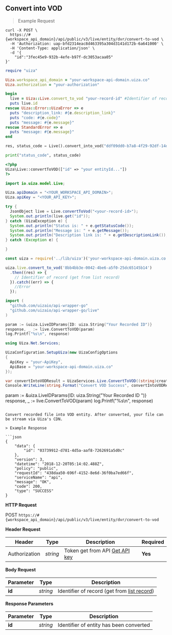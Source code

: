 ## Convert into VOD

> Example Request

```shell
curl -X POST \
  https://#{workspace_api_domain}/api/public/v3/live/entity/dvr/convert-to-vod \
  -H 'Authorization: uap-bfd2314eac8d463395a304d3141d172b-6a641000' \
  -H 'Content-Type: application/json' \
  -d '{
	"id":"3fec45e9-932b-4efe-b97f-dc3053acaa05"
}'
```

```ruby
require "uiza"

Uiza.workspace_api_domain = "your-workspace-api-domain.uiza.co"
Uiza.authorization = "your-authorization"

begin
  live = Uiza::Live.convert_to_vod "your-record-id" #Identifier of record (get from list record)
  puts live.id
rescue Uiza::Error::UizaError => e
  puts "description_link: #{e.description_link}"
  puts "code: #{e.code}"
  puts "message: #{e.message}"
rescue StandardError => e
  puts "message: #{e.message}"
end
```

```python
res, status_code = Live().convert_into_vod("ddf09dd0-b7a8-4f29-92df-14dafb97b2aa")

print("status_code", status_code)
```

```php
<?php
Uiza\Live::convertToVOD(["id" => "your entityId..."])
?>
```

```java
import io.uiza.model.Live;

Uiza.apiDomain = "<YOUR_WORKSPACE_API_DOMAIN>";
Uiza.apiKey = "<YOUR_API_KEY>";

try {
  JsonObject live = Live.convertToVod("<your-record-id>");
  System.out.println(live.get("id"));
} catch (UizaException e) {
  System.out.println("Status is: " + e.getStatusCode());
  System.out.println("Message is: " + e.getMessage());
  System.out.println("Description link is: " + e.getDescriptionLink());
} catch (Exception e) {

}
```

```javascript
const uiza = require('../lib/uiza')('your-workspace-api-domain.uiza.co', 'your-authorization');

uiza.live.convert_to_vod('8bb4bb3e-0042-4be6-a5f0-25dc65145b14')
  .then((res) => {
    // Identifier of record (get from list record)
  }).catch((err) => {
    //Error
  });
```

```go
import (
  "github.com/uizaio/api-wrapper-go"
  "github.com/uizaio/api-wrapper-go/live"
)

param := &uiza.LiveIDParams{ID: uiza.String("Your Recorded ID")}
response, _ := live.ConvertToVOD(param)
log.Printf("%s\n", response)
```

```csharp
using Uiza.Net.Services;

UizaConfiguration.SetupUiza(new UizaConfigOptions
{
  ApiKey = "your-ApiKey",
  ApiBase = "your-workspace-api-domain.uiza.co"
});

var convertIntoVODResult = UizaServices.Live.ConvertToVOD((string)createResult.Data.id);
Console.WriteLine(string.Format("Convert VOD Success", convertIntoVODResult.Data.id));
```

param := &uiza.LiveIDParams{ID: uiza.String("Your Recorded ID ")}
response, _ := live.ConvertToVOD(param)
log.Printf("%s\n", response)
```

Convert recorded file into VOD entity. After converted, your file can be stream via Uiza's CDN.

> Example Response

```json
{
    "data": {
        "id": "03739912-d781-4d5a-aaf8-7262691a5d0c"
    },
    "version": 3,
    "datetime": "2018-12-20T05:14:02.488Z",
    "policy": "public",
    "requestId": "438daa50-696f-4152-8e6d-36f0ba7ed66f",
    "serviceName": "api",
    "message": "OK",
    "code": 200,
    "type": "SUCCESS"
}
```

**HTTP Request**

<span class="post-button"> POST </span>
```https://#{workspace_api_domain}/api/public/v3/live/entity/dvr/convert-to-vod```

**Header Request**

| Header   | Type   | Description                              | Required |
|-------------|--------|---------------------------------------|---------|
| Authorization | *string* |Token get from API [Get API key](#get-api-key) | **Yes** |


**Body Request**


| Parameter   | Type   | Description |
|-------------|--------|-------------------------|
| **id** | *string* | Identifier of record (get from [list record](#list-record)) |

**Response Parameters**

| Parameter   | Type   | Description |
|-------------|--------|-------------------------|
| **id** | *string* | Identifier of entity has been converted |
